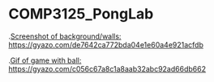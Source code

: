 # COMP3125_PongLab

.[Screenshot of background/walls:](https://gyazo.com/de7642ca772bda04e1e60a4e921acfdb)
https://gyazo.com/de7642ca772bda04e1e60a4e921acfdb

.[Gif of game with ball:](https://gyazo.com/c056c67a8c1a8aab32abc92ad66db662)
https://gyazo.com/c056c67a8c1a8aab32abc92ad66db662

